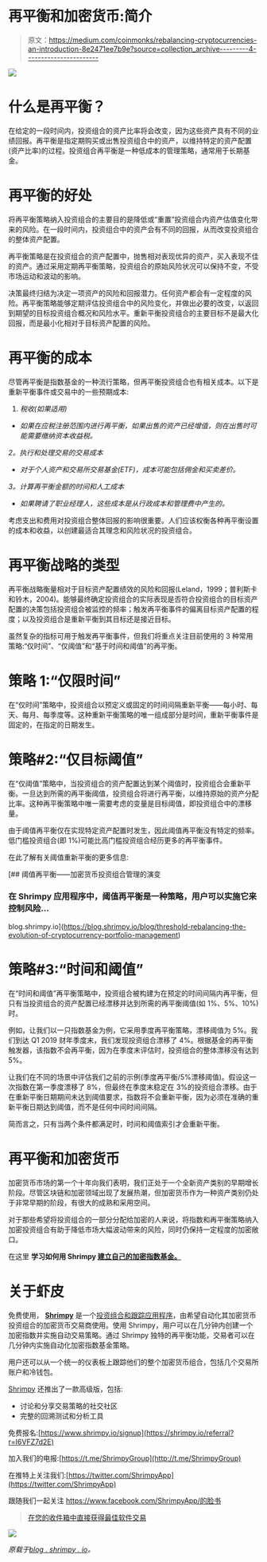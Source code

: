 # 再平衡和加密货币:简介

> 原文：<https://medium.com/coinmonks/rebalancing-cryptocurrencies-an-introduction-8e2471ee7b9e?source=collection_archive---------4----------------------->

![](img/d9dfe2a524c654fbc0ebf751eca87376.png)

# 什么是再平衡？

在给定的一段时间内，投资组合的资产比率将会改变，因为这些资产具有不同的业绩回报。再平衡是指定期购买或出售投资组合中的资产，以维持特定的资产配置(资产比率)的过程。投资组合再平衡是一种低成本的管理策略，通常用于长期基金。

# 再平衡的好处

将再平衡策略纳入投资组合的主要目的是降低或“重置”投资组合内资产估值变化带来的风险。在一段时间内，投资组合中的资产会有不同的回报，从而改变投资组合的整体资产配置。

再平衡策略是在投资组合的资产配置中，抛售相对表现优异的资产，买入表现不佳的资产。通过采用定期再平衡策略，投资组合的原始风险状况可以保持不变，不受市场运动和波动的影响。

决策最终归结为决定一项资产的风险和回报潜力。任何资产都会有一定程度的风险。再平衡策略能够定期评估投资组合中的风险变化，并做出必要的改变，以返回到期望的目标投资组合概况和风险水平。重新平衡投资组合的主要目标不是最大化回报，而是最小化相对于目标资产配置的风险。

# 再平衡的成本

尽管再平衡是指数基金的一种流行策略，但再平衡投资组合也有相关成本。以下是重新平衡事件或交易中的一些预期成本:

1.  *税收(如果适用)*

*   *如果在应税注册范围内进行再平衡，如果出售的资产已经增值，则在出售时可能需要缴纳资本收益税。*

*2。执行和处理交易的交易成本*

*   *对于个人资产和交易所交易基金(ETF)，成本可能包括佣金和买卖差价。*

*3。计算再平衡金额的时间和人工成本*

*   *如果聘请了职业经理人，这些成本是从行政成本和管理费中产生的。*

考虑支出和费用对投资组合整体回报的影响很重要。人们应该权衡各种再平衡设置的成本和收益，以创建最适合其理念和风险状况的投资组合。

# 再平衡战略的类型

再平衡战略衡量相对于目标资产配置绩效的风险和回报(Leland，1999；普利斯卡和铃木，2004)。能够最终确定投资组合的实际表现是否符合投资组合的目标资产配置的决策包括投资组合被监控的频率；触发再平衡事件的偏离目标资产配置的程度；以及投资组合是重新平衡到其目标还是接近目标。

虽然复杂的指标可用于触发再平衡事件，但我们将重点关注目前使用的 3 种常用策略:“仅时间”、“仅阈值”和“基于时间和阈值”的再平衡。

# 策略 1:“仅限时间”

在“仅时间”策略中，投资组合以预定义或固定的时间间隔重新平衡——每小时、每天、每月、每季度等。这种重新平衡策略的唯一组成部分是时间，重新平衡事件是固定的，在指定的日期发生。

# 策略#2:“仅目标阈值”

在“仅阈值”策略中，当投资组合的资产配置达到某个阈值时，投资组合会重新平衡。一旦达到所需的再平衡阈值，投资组合将进行再平衡，以维持原始的资产分配比率。这种再平衡策略中唯一需要考虑的变量是目标阈值，即投资组合中的漂移量。

由于阈值再平衡仅在实现特定资产配置时发生，因此阈值再平衡没有特定的频率。低门槛投资组合(即 1%)可能比高门槛投资组合经历更多的再平衡事件。

在此了解有关阈值重新平衡的更多信息:

[](https://blog.shrimpy.io/blog/threshold-rebalancing-the-evolution-of-cryptocurrency-portfolio-management) [## 阈值再平衡——加密货币投资组合管理的演变

### 在 Shrimpy 应用程序中，阈值再平衡是一种策略，用户可以实施它来控制风险…

blog.shrimpy.io](https://blog.shrimpy.io/blog/threshold-rebalancing-the-evolution-of-cryptocurrency-portfolio-management) 

# 策略#3:“时间和阈值”

在“时间和阈值”再平衡策略中，投资组合被构建为在预定的时间间隔内再平衡，但只有当投资组合的资产配置已经漂移并达到所需的再平衡阈值(如 1%、5%、10%)时。

例如，让我们以一只指数基金为例，它采用季度再平衡策略，漂移阈值为 5%。我们到达 Q1 2019 财年季度末，我们发现投资组合漂移了 4%。根据基金的再平衡触发器，该指数不会再平衡，因为在季度末评估时，投资组合的整体漂移没有达到 5%。

让我们在不同的场景中评估我们之前的示例(季度再平衡/5%漂移阈值)。假设这一次指数在第一季度漂移了 8%，但最终在季度末稳定在 3%的投资组合漂移。由于在重新平衡日期期间未达到阈值要求，指数将不会重新平衡，因为必须在准确的重新平衡日期达到阈值，而不是任何中间时间间隔。

简而言之，只有当两个条件都满足时，时间和阈值索引才会重新平衡。

# 再平衡和加密货币

加密货币市场的第一个十年向我们表明，我们正处于一个全新资产类别的早期增长阶段。尽管区块链和加密领域出现了发展热潮，但加密货币作为一种资产类别仍处于非常早期的阶段，有很大的成熟和采用空间。

对于那些希望将投资组合的一部分分配给加密的人来说，将指数和再平衡策略纳入加密投资组合有助于降低市场大幅波动带来的风险，同时仍保持一定程度的加密敞口。

在这里 **学习如何用 Shrimpy [**建立自己的加密指数基金。**](https://blog.shrimpy.io/blog/cryptocurrency-index-funds)**

# 关于虾皮

免费使用， [**Shrimpy**](https://shrimpy.io/referral?r=I6VFZ7d2E) 是一个[投资组合和跟踪应用程序](https://coincodecap.com/category/portfolio-management)，由希望自动化其加密货币投资组合的加密货币交易商使用。使用 Shrimpy，用户可以在几分钟内创建一个加密指数并实施自动交易策略。通过 Shrimpy 独特的再平衡功能，交易者可以在几分钟内实施自动化加密指数基金策略。

用户还可以从一个统一的仪表板上跟踪他们的整个加密货币组合，包括几个交易所账户和冷钱包。

[Shrimpy](https://shrimpy.io/referral?r=I6VFZ7d2E) 还推出了一款高级版，包括:

*   讨论和分享交易策略的社交社区
*   完整的回溯测试和分析工具

免费报名:[https://www.shrimpy.io/signup](https://shrimpy.io/referral?r=I6VFZ7d2E)

加入我们的电报:[https://t.me/ShrimpyGroup](http://t.me/ShrimpyGroup)

在推特上关注我们:[https://twitter.com/ShrimpyApp](https://twitter.com/ShrimpyApp)

跟随我们一起关注 https://www.facebook.com/ShrimpyApp/的脸书

> [在您的收件箱中直接获得最佳软件交易](https://coincodecap.com/?utm_source=coinmonks)

[![](img/7c0b3dfdcbfea594cc0ae7d4f9bf6fcb.png)](https://coincodecap.com/?utm_source=coinmonks)

*原载于*[*blog . shrimpy . io*](https://blog.shrimpy.io/blog/rebalancing-cryptocurrencies-introduction)*。*